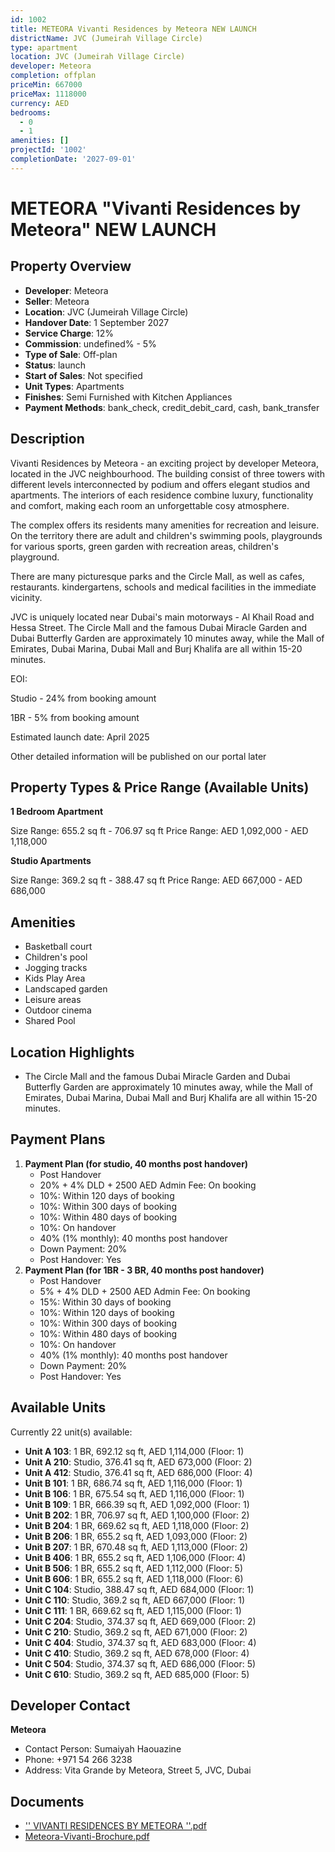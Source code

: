 ```yaml
---
id: 1002
title: METEORA Vivanti Residences by Meteora NEW LAUNCH
districtName: JVC (Jumeirah Village Circle)
type: apartment
location: JVC (Jumeirah Village Circle)
developer: Meteora
completion: offplan
priceMin: 667000
priceMax: 1118000
currency: AED
bedrooms:
  - 0
  - 1
amenities: []
projectId: '1002'
completionDate: '2027-09-01'
---
```


# METEORA "Vivanti Residences by Meteora" NEW LAUNCH

## Property Overview
- **Developer**: Meteora
- **Seller**: Meteora
- **Location**: JVC (Jumeirah Village Circle)
- **Handover Date**: 1 September 2027
- **Service Charge**: 12%
- **Commission**: undefined% - 5%
- **Type of Sale**: Off-plan
- **Status**: launch
- **Start of Sales**: Not specified
- **Unit Types**: Apartments
- **Finishes**: Semi Furnished with Kitchen Appliances
- **Payment Methods**: bank_check, credit_debit_card, cash, bank_transfer

## Description
Vivanti Residences by Meteora - an exciting project by developer Meteora, located in the JVC neighbourhood. The building consist of three towers with different levels interconnected by podium and offers elegant studios and apartments. The interiors of each residence combine luxury, functionality and comfort, making each room an unforgettable cosy atmosphere.  

The complex offers its residents many amenities for recreation and leisure. On the territory there are adult and children's swimming pools, playgrounds for various sports, green garden with recreation areas, children's playground.

There are many picturesque parks and the Circle Mall, as well as cafes, restaurants. kindergartens, schools and medical facilities in the immediate vicinity.

JVC is uniquely located near Dubai's main motorways - Al Khail Road and Hessa Street. The Circle Mall and the famous Dubai Miracle Garden and Dubai Butterfly Garden are approximately 10 minutes away, while the Mall of Emirates, Dubai Marina, Dubai Mall and Burj Khalifa are all within 15-20 minutes.

EOI:

Studio - 24% from booking amount 

1BR - 5% from booking amount

Estimated launch date: April 2025

Other detailed information will be published on our portal later

## Property Types & Price Range (Available Units)
**1 Bedroom Apartment**

Size Range: 655.2 sq ft - 706.97 sq ft
Price Range: AED 1,092,000 - AED 1,118,000

**Studio Apartments**

Size Range: 369.2 sq ft - 388.47 sq ft
Price Range: AED 667,000 - AED 686,000

## Amenities
- Basketball court
- Children's pool
- Jogging tracks
- Kids Play Area
- Landscaped garden
- Leisure areas
- Outdoor cinema
- Shared Pool

## Location Highlights
- The Circle Mall and the famous Dubai Miracle Garden and Dubai Butterfly Garden are approximately 10 minutes away, while the Mall of Emirates, Dubai Marina, Dubai Mall and Burj Khalifa are all within 15-20 minutes.

## Payment Plans
1. **Payment Plan (for studio, 40 months post handover)**
   - Post Handover
   - 20% + 4% DLD + 2500 AED Admin Fee: On booking
   - 10%: Within 120 days of booking
   - 10%: Within 300 days of booking
   - 10%: Within 480 days of booking
   - 10%: On handover
   - 40% (1% monthly): 40 months post handover
   - Down Payment: 20%
   - Post Handover: Yes
2. **Payment Plan (for 1BR - 3 BR, 40 months post handover)**
   - Post Handover
   - 5% + 4% DLD + 2500 AED Admin Fee: On booking
   - 15%: Within 30 days of booking
   - 10%: Within 120 days of booking
   - 10%: Within 300 days of booking
   - 10%: Within 480 days of booking
   - 10%: On handover
   - 40% (1% monthly): 40 months post handover
   - Down Payment: 20%
   - Post Handover: Yes

## Available Units
Currently 22 unit(s) available:
- **Unit A 103**: 1 BR, 692.12 sq ft, AED 1,114,000 (Floor: 1)
- **Unit A 210**: Studio, 376.41 sq ft, AED 673,000 (Floor: 2)
- **Unit A 412**: Studio, 376.41 sq ft, AED 686,000 (Floor: 4)
- **Unit B 101**: 1 BR, 686.74 sq ft, AED 1,116,000 (Floor: 1)
- **Unit B 106**: 1 BR, 675.54 sq ft, AED 1,116,000 (Floor: 1)
- **Unit B 109**: 1 BR, 666.39 sq ft, AED 1,092,000 (Floor: 1)
- **Unit B 202**: 1 BR, 706.97 sq ft, AED 1,100,000 (Floor: 2)
- **Unit B 204**: 1 BR, 669.62 sq ft, AED 1,118,000 (Floor: 2)
- **Unit B 206**: 1 BR, 655.2 sq ft, AED 1,093,000 (Floor: 2)
- **Unit B 207**: 1 BR, 670.48 sq ft, AED 1,113,000 (Floor: 2)
- **Unit B 406**: 1 BR, 655.2 sq ft, AED 1,106,000 (Floor: 4)
- **Unit B 506**: 1 BR, 655.2 sq ft, AED 1,112,000 (Floor: 5)
- **Unit B 606**: 1 BR, 655.2 sq ft, AED 1,118,000 (Floor: 6)
- **Unit C 104**: Studio, 388.47 sq ft, AED 684,000 (Floor: 1)
- **Unit C 110**: Studio, 369.2 sq ft, AED 667,000 (Floor: 1)
- **Unit C 111**: 1 BR, 669.62 sq ft, AED 1,115,000 (Floor: 1)
- **Unit C 204**: Studio, 374.37 sq ft, AED 669,000 (Floor: 2)
- **Unit C 210**: Studio, 369.2 sq ft, AED 671,000 (Floor: 2)
- **Unit C 404**: Studio, 374.37 sq ft, AED 683,000 (Floor: 4)
- **Unit C 410**: Studio, 369.2 sq ft, AED 678,000 (Floor: 4)
- **Unit C 504**: Studio, 374.37 sq ft, AED 686,000 (Floor: 5)
- **Unit C 610**: Studio, 369.2 sq ft, AED 685,000 (Floor: 5)

## Developer Contact
**Meteora**
- Contact Person: Sumaiyah Haouazine
- Phone: +971 54 266 3238
- Address: Vita Grande by Meteora, Street 5, JVC, Dubai

## Documents
- ['' VIVANTI RESIDENCES BY METEORA ''.pdf](https://cdn.geniemap.net/2025/01/18/jCIcv4Kd3ldOWLru1LDwR9uMGId20pA6X49rVdZj.pdf)
- [Meteora-Vivanti-Brochure.pdf](https://cdn.geniemap.net/2025/01/20/9JbC0TKCSARgTuoFMcbrPwf7ubIH0PwT1oGSUmgQ.pdf)
